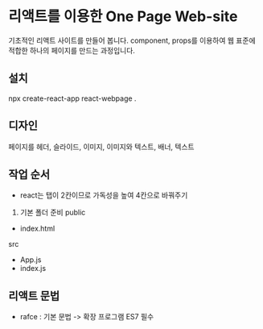 # 리액트를 이용한 One Page Web-site
기초적인 리액트 사이트를 만들어 봅니다.
component, props를 이용하여 웹 표준에 적합한 하나의 페이지를 만드는 과정입니다.

## 설치
npx create-react-app react-webpage .

## 디자인
페이지를 헤더, 슬라이드, 이미지, 이미지와 텍스트, 배너, 텍스트

## 작업 순서
* react는 탭이 2칸이므로 가독성을 높여 4칸으로 바꿔주기
1. 기본 폴더 준비
public
- index.html

src
- App.js
- index.js

## 리액트 문법
- rafce : 기본 문법 -> 확장 프로그램 ES7 필수
